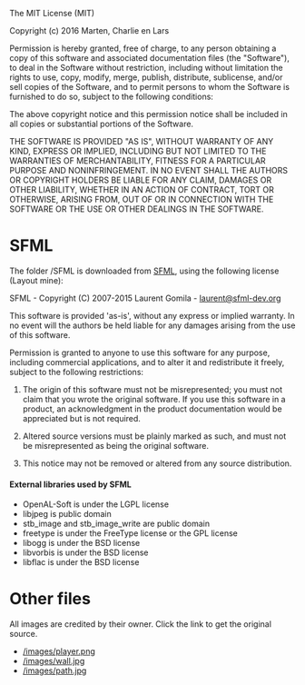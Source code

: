 The MIT License (MIT)

Copyright (c) 2016 Marten, Charlie en Lars

Permission is hereby granted, free of charge, to any person obtaining a copy
of this software and associated documentation files (the "Software"), to deal
in the Software without restriction, including without limitation the rights
to use, copy, modify, merge, publish, distribute, sublicense, and/or sell
copies of the Software, and to permit persons to whom the Software is
furnished to do so, subject to the following conditions:

The above copyright notice and this permission notice shall be included in all
copies or substantial portions of the Software.

THE SOFTWARE IS PROVIDED "AS IS", WITHOUT WARRANTY OF ANY KIND, EXPRESS OR
IMPLIED, INCLUDING BUT NOT LIMITED TO THE WARRANTIES OF MERCHANTABILITY,
FITNESS FOR A PARTICULAR PURPOSE AND NONINFRINGEMENT. IN NO EVENT SHALL THE
AUTHORS OR COPYRIGHT HOLDERS BE LIABLE FOR ANY CLAIM, DAMAGES OR OTHER
LIABILITY, WHETHER IN AN ACTION OF CONTRACT, TORT OR OTHERWISE, ARISING FROM,
OUT OF OR IN CONNECTION WITH THE SOFTWARE OR THE USE OR OTHER DEALINGS IN THE
SOFTWARE.


# SFML

The folder /SFML is downloaded from [SFML](http://sfml-dev.org/), using the following license (Layout mine):

  SFML - Copyright (C) 2007-2015 Laurent Gomila - laurent@sfml-dev.org

  This software is provided 'as-is', without any express or
  implied warranty. In no event will the authors be held
  liable for any damages arising from the use of this software.

  Permission is granted to anyone to use this software for any purpose,
  including commercial applications, and to alter it and redistribute
  it freely, subject to the following restrictions:

  1. The origin of this software must not be misrepresented;
     you must not claim that you wrote the original software.
     If you use this software in a product, an acknowledgment
     in the product documentation would be appreciated but
     is not required.

  2. Altered source versions must be plainly marked as such,
     and must not be misrepresented as being the original software.

  3. This notice may not be removed or altered from any
     source distribution.



  #### External libraries used by SFML

  * OpenAL-Soft is under the LGPL license
  * libjpeg is public domain
  * stb_image and stb_image_write are public domain
  * freetype is under the FreeType license or the GPL license
  * libogg is under the BSD license
  * libvorbis is under the BSD license
  * libflac is under the BSD license


# Other files
All images are credited by their owner. Click the link to get the original source.
  - [/images/player.png](http://kupokaze.deviantart.com/art/Pokemon-Trainer-overworld-sprite-public-562406544)
  - [/images/wall.jpg](http://img.aws.ehowcdn.com/intl-50x50/ds-photo/getty/article/117/244/89680640.jpg)
  - [/images/path.jpg](http://image.hominter.com/wsphoto/14_03_30/50X50_e06f9a65aa/stone-glass-mosaic-tile-grey-wood-pattern-wall-marble-tiles-backsplash-mosaic-tile-sgs47.jpg)
  